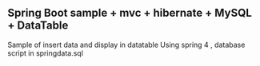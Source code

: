 ## Spring Boot sample + mvc + hibernate + MySQL + DataTable
 Sample of insert data and display in datatable  Using spring 4
 , database script in springdata.sql
